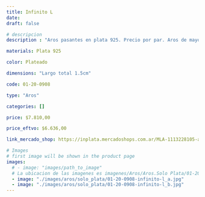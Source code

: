 ```yaml
---
title: Infinito L
date: 
draft: false

# descripcion
description : "Aros pasantes en plata 925. Precio por par. Aros de mayor grosor que los otros modelos de infinito."

materials: Plata 925

color: Plateado

dimensions: "Largo total 1.5cm"

code: 01-20-0908

type: "Aros"

categories: []

price: $7.810,00

price_eftvo: $6.636,00

link_mercado_shop: https://inplata.mercadoshops.com.ar/MLA-1113228105-aros-infinito-l-_JM

# Images
# first image will be shown in the product page
images:
  # - image: "images/path_to_image"
  # La ubicacion de las imagenes es imagenes/Aros/Aros.Solo Plata/01-20-0908-infinito-l
  - image: "./images/aros/solo_plata/01-20-0908-infinito-l_a.jpg"
  - image: "./images/aros/solo_plata/01-20-0908-infinito-l_b.jpg"
---
```

